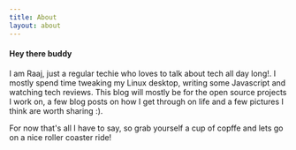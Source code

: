 ```yaml
---
title: About
layout: about
---
```


#### Hey there buddy
I am Raaj, just a regular techie who loves to talk about tech all day long!.
I mostly spend time tweaking my Linux desktop, writing some Javascript and watching tech reviews. This blog will mostly be for the open source projects I work on, a few blog posts on how I get through on life and a few pictures I think are worth sharing :).

For now that's all I have to say, so grab yourself a cup of copffe and lets go on a nice roller coaster ride!

